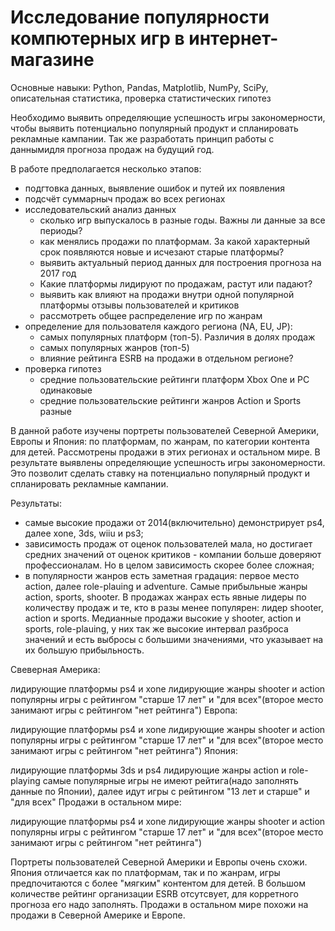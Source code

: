 # Исследование популярности компютерных игр в интернет-магазине

Основные навыки: Python, Pandas, Matplotlib, NumPy, SciPy, описательная статистика, проверка статистических гипотез

Необходимо выявить определяющие успешность игры закономерности, чтобы выявить потенциально популярный продукт и спланировать рекламные кампании. Так же разработать принцип работы с даннымидля прогноза продаж на будущий год.

В работе предполагается несколько этапов:
- подгтовка данных, выявление ошибок и путей их появления
- подсчёт суммарныч продаж во всех регионах
- исследовательский анализ данных 
    - сколько игр выпускалось в разные годы. Важны ли данные за все периоды?
    - как менялись продажи по платформам. За какой характерный срок появляются новые и исчезают старые платформы?
    - выявить актуальный период данных для построения прогноза на 2017 год
    - Какие платформы лидируют по продажам, растут или падают?
    - выявить как влияют на продажи внутри одной популярной платформы отзывы пользователей и критиков
    - рассмотреть общее распределение игр по жанрам
- определение для пользователя каждого региона (NA, EU, JP):
    - самых популярных платформ (топ-5). Различия в долях продаж
    - самых популярных жанров (топ-5)
    - влияние рейтинга ESRB на продажи в отдельном регионе?
- проверка гипотез
    - средние пользовательские рейтинги платформ Xbox One и PC одинаковые
    - средние пользовательские рейтинги жанров Action и Sports разные

В данной работе изучены портреты пользователей Северной Америки, Европы и Япония: по платформам, по жанрам, по категории контента для детей. Рассмотрены продажи в этих регионах и остальном мире. В результате выявлены определяющие успешность игры закономерности. Это позволит сделать ставку на потенциально популярный продукт и спланировать рекламные кампании.


Результаты:

 - самые высокие продажи от 2014(включительно) демонстрирует ps4, далее xone, 3ds, wiiu и ps3;
 - зависимость продаж от оценок пользователей мала, но достигает средних значений от оценок критиков - компании больше доверяют профессионалам. Но в целом зависимость скорее более сложная;
  - в популярности жанров есть заметная градация: первое место action, далее role-plauing и adventure. Самые прибыльные жанры action, sports, shooter. В продажах жанрах есть явные лидеры по количеству продаж и те, кто в разы менее популярен: лидер shooter, action и sports. Медианные продажи высокие у shooter, action и sports, role-plauing, у них так же высокие интервал разброса значений и есть выбросы с большими значениями, что указывает на их большую прибыльность.

Свеверная Америка:

лидирующие платформы ps4 и xone
лидирующие жанры shooter и action
популярны игры с рейтингом "старше 17 лет" и "для всех"(второе место занимают игры с рейтингом "нет рейтинга")
Европа:

лидирующие платформы ps4 и xone
лидирующие жанры shooter и action
популярны игры с рейтингом "старше 17 лет" и "для всех"(второе место занимают игры с рейтингом "нет рейтинга")
Япония:

лидирующие платформы 3ds и ps4
лидирующие жанры action и role-playing
самые популярные игры не имеют рейтига(надо заполнять данные по Японии), далее идут игры с рейтингом "13 лет и старше" и "для всех"
Продажи в остальном мире:

лидирующие платформы ps4 и xone
лидирующие жанры shooter и action
популярны игры с рейтингом "старше 17 лет" и "для всех"(второе место занимают игры с рейтингом "нет рейтинга")

Портреты пользователей Северной Америки и Европы очень схожи. Япония отличается как по платформам, так и по жанрам, игры предпочитаются с более "мягким" контентом для детей. В большом количестве рейтинг организации ESRB отсутсвует, для корретного прогноза его надо заполнять. Продажи в остальном мире похожи на продажи в Северной Америке и Европе.
